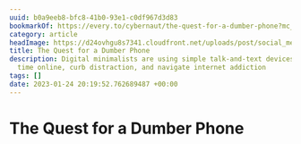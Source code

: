 ```yaml
---
uuid: b0a9eeb8-bfc8-41b0-93e1-c0df967d3d83
bookmarkOf: https://every.to/cybernaut/the-quest-for-a-dumber-phone?mc_cid=0db65fa9e9
category: article
headImage: https://d24ovhgu8s7341.cloudfront.net/uploads/post/social_media_image/2434/Dumbphone.jpg
title: The Quest for a Dumber Phone
description: Digital minimalists are using simple talk-and-text devices to spend less
  time online, curb distraction, and navigate internet addiction
tags: []
date: 2023-01-24 20:19:52.762689487 +00:00
---
```

# The Quest for a Dumber Phone

